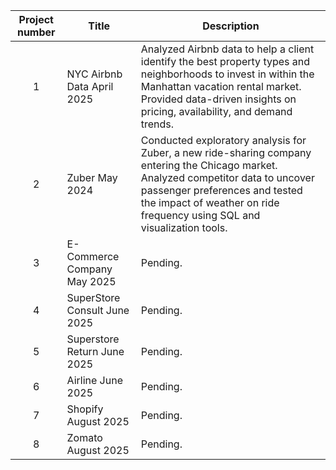 
| Project number | Title | Description |
| :-----------: | ----------- |----------- |
| 1 | NYC Airbnb Data April 2025 | Analyzed Airbnb data to help a client identify the best property types and neighborhoods to invest in within the Manhattan vacation rental market. Provided data-driven insights on pricing, availability, and demand trends. |
| 2 | Zuber May 2024 | Conducted exploratory analysis for Zuber, a new ride-sharing company entering the Chicago market. Analyzed competitor data to uncover passenger preferences and tested the impact of weather on ride frequency using SQL and visualization tools. |
| 3 | E-Commerce Company  May 2025 | Pending. |
| 4 | SuperStore Consult June 2025 | Pending. |
| 5 | Superstore Return June 2025 | Pending. |
| 6 | Airline June 2025 | Pending. |
| 7 | Shopify August 2025 | Pending. |
| 8 | Zomato August 2025 | Pending. |
